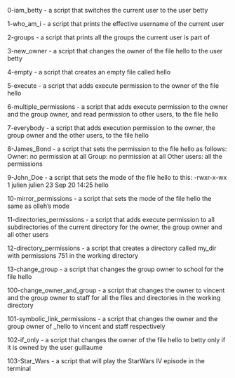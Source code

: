 0-iam_betty - a script that switches the current user to the user betty

1-who_am_i - a script that prints the effective username of the current user

2-groups - a script that prints all the groups the current user is part of

3-new_owner - a script that changes the owner of the file hello to the user betty

4-empty - a script that creates an empty file called hello

5-execute - a script that adds execute permission to the owner of the file hello

6-multiple_permissions - a script that adds execute permission to the owner and the group owner, and read permission to other users, to the file hello

7-everybody - a script that adds execution permission to the owner, the group owner and the other users, to the file hello

8-James_Bond - a script that sets the permission to the file hello as follows:
Owner: no permission at all
Group: no permission at all
Other users: all the permissions

9-John_Doe - a script that sets the mode of the file hello to this:
-rwxr-x-wx 1 julien julien 23 Sep 20 14:25 hello

10-mirror_permissions - a script that sets the mode of the file hello the same as olleh’s mode

11-directories_permissions - a script that adds execute permission to all subdirectories of the current directory for the owner, the group owner and all other users

12-directory_permissions - a script that creates a directory called my_dir with permissions 751 in the working directory

13-change_group - a script that changes the group owner to school for the file hello

100-change_owner_and_group - a script that changes the owner to vincent and the group owner to staff for all the files and directories in the working directory

101-symbolic_link_permissions - a script that changes the owner and the group owner of _hello to vincent and staff respectively

102-if_only - a script that changes the owner of the file hello to betty only if it is owned by the user guillaume

103-Star_Wars - a script that will play the StarWars IV episode in the terminal
